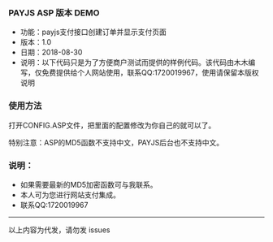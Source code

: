 ### PAYJS ASP 版本 DEMO

* 功能：payjs支付接口创建订单并显示支付页面
* 版本：1.0
* 日期：2018-08-30
* 说明：以下代码只是为了方便商户测试而提供的样例代码。该代码由木木编写，仅免费提供给个人网站使用，联系QQ:1720019967，使用请保留本版权说明


### 使用方法
打开CONFIG.ASP文件，把里面的配置修改为你自己的就可以了。

特别注意：ASP的MD5函数不支持中文，PAYJS后台也不支持中文。

### 说明：
* 如果需要最新的MD5加密函数可与我联系。
* 本人可为您进行网站支付集成。
* 联系QQ:1720019967



------

以上内容为代发，请勿发 issues